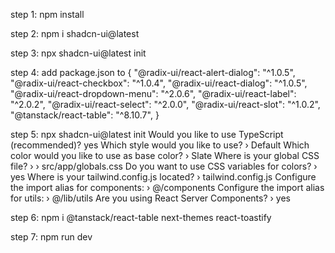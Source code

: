 step 1: npm install

step 2: npm i shadcn-ui@latest

step 3: npx shadcn-ui@latest init

step 4: add package.json to {
      "@radix-ui/react-alert-dialog": "^1.0.5",
      "@radix-ui/react-checkbox": "^1.0.4",
      "@radix-ui/react-dialog": "^1.0.5",
      "@radix-ui/react-dropdown-menu": "^2.0.6",
      "@radix-ui/react-label": "^2.0.2",
      "@radix-ui/react-select": "^2.0.0",
      "@radix-ui/react-slot": "^1.0.2",
      "@tanstack/react-table": "^8.10.7",
}

step 5: npx shadcn-ui@latest init
      Would you like to use TypeScript (recommended)? yes
      Which style would you like to use? › Default
      Which color would you like to use as base color? › Slate
      Where is your global CSS file? › › src/app/globals.css
      Do you want to use CSS variables for colors? › yes
      Where is your tailwind.config.js located? › tailwind.config.js
      Configure the import alias for components: › @/components
      Configure the import alias for utils: › @/lib/utils
      Are you using React Server Components? › yes


step 6: npm i @tanstack/react-table next-themes react-toastify

step 7: npm run dev
